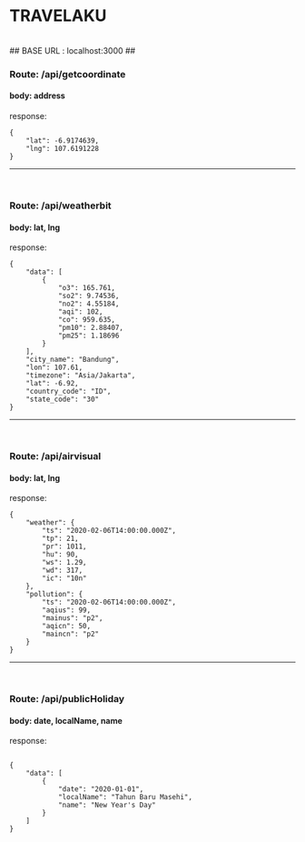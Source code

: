 # TRAVELAKU #
<br>
## BASE URL : localhost:3000 ##

### Route: /api/getcoordinate ###
#### body: address ####

response:
```
{
    "lat": -6.9174639,
    "lng": 107.6191228
}
```
---
<br>

### Route: /api/weatherbit ###
#### body: lat, lng ####

response:
```
{
    "data": [
        {
            "o3": 165.761,
            "so2": 9.74536,
            "no2": 4.55184,
            "aqi": 102,
            "co": 959.635,
            "pm10": 2.88407,
            "pm25": 1.18696
        }
    ],
    "city_name": "Bandung",
    "lon": 107.61,
    "timezone": "Asia/Jakarta",
    "lat": -6.92,
    "country_code": "ID",
    "state_code": "30"
}
```
---
<br>

### Route: /api/airvisual ###
#### body: lat, lng ####

response:
```
{
    "weather": {
        "ts": "2020-02-06T14:00:00.000Z",
        "tp": 21,
        "pr": 1011,
        "hu": 90,
        "ws": 1.29,
        "wd": 317,
        "ic": "10n"
    },
    "pollution": {
        "ts": "2020-02-06T14:00:00.000Z",
        "aqius": 99,
        "mainus": "p2",
        "aqicn": 50,
        "maincn": "p2"
    }
}
```

---
<br>

### Route: /api/publicHoliday ###
#### body: date, localName, name ####

response:
```

{
    "data": [
        {
            "date": "2020-01-01",
            "localName": "Tahun Baru Masehi",
            "name": "New Year's Day"
        }
    ]
}
```

